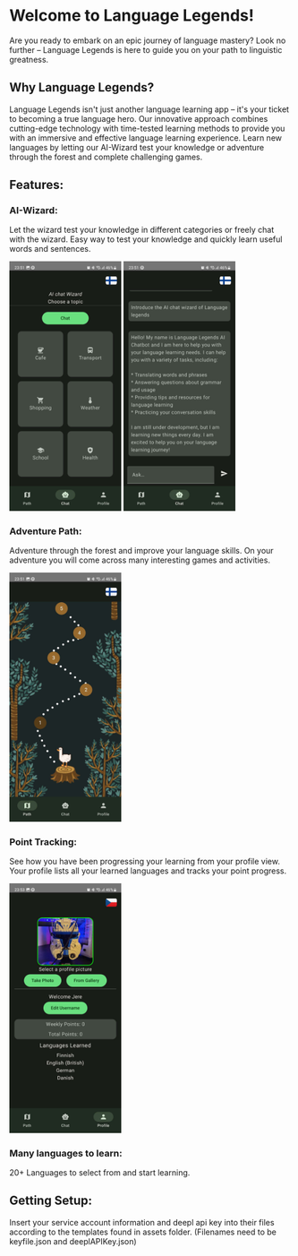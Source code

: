 # Welcome to Language Legends!

Are you ready to embark on an epic journey of language mastery? Look no further – Language Legends is here to guide you on your path to linguistic greatness.

## Why Language Legends?

Language Legends isn't just another language learning app – it's your ticket to becoming a true language hero. Our innovative approach combines cutting-edge technology with time-tested learning methods to provide you with an immersive and effective language learning experience. Learn new languages by letting our AI-Wizard test your knowledge or adventure through the forest and complete challenging games.

## Features:

### AI-Wizard: 
Let the wizard test your knowledge in different categories or freely chat with the wizard. Easy way to test your knowledge and quickly learn useful words and sentences.
<p>
  <img src="./readme-images/AiMenu.jpg" title="AI Menu" width="200">  <img src="./readme-images/AiWizard.jpg" title="AI Wizard" width="200">
</p>

### Adventure Path: 
Adventure through the forest and improve your language skills. On your adventure you will come across many interesting games and activities.
<p>
  <img src="./readme-images/path.jpg" title="Path screen" width="200">
</p>

### Point Tracking: 
See how you have been progressing your learning from your profile view. Your profile lists all your learned languages and tracks your point progress.
<p>
  <img src="./readme-images/profile.jpg" title="AI Menu" width="200">
</p>

### Many languages to learn: 
20+ Languages to select from and start learning. 

## Getting Setup:
Insert your service account information and deepl api key into their files according to the templates found in assets folder. (Filenames need to be keyfile.json and deeplAPIKey.json)
